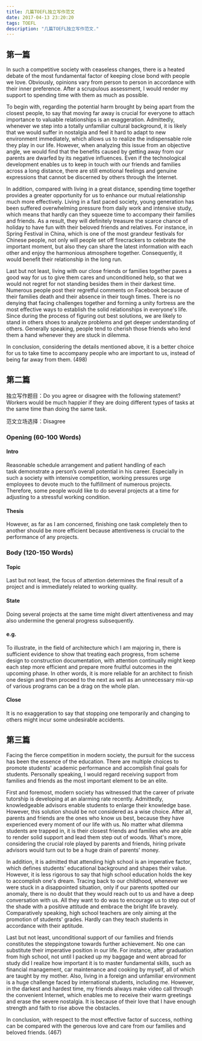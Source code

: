 ```yaml
---
title: 几篇TOEFL独立写作范文
date: 2017-04-13 23:20:20
tags: TOEFL
description: "几篇TOEFL独立写作范文."
---
```


## 第一篇

In such a competitive society with ceaseless changes, there is a heated debate of the most fundamental factor of keeping close bond with people we love. Obviously, opinions vary from person to person in accordance with their inner preference. After a scrupulous assessment, I would render my support to spending time with them as much as possible.

To begin with, regarding the potential harm brought by being apart from the closest people, to say that moving far away is crucial for everyone to attach importance to valuable relationships is an exaggeration. Admittedly, whenever we step into a totally unfamiliar cultural background, it is likely that we would suffer in nostalgia and feel it hard to adapt to new environment immediately, which allows us to realize the indispensable role they play in our life. However, when analyzing this issue from an objective angle, we would find that the benefits caused by getting away from our parents are dwarfed by its negative influences. Even if the technological development enables us to keep in touch with our friends and families across a long distance, there are still emotional feelings and genuine expressions that cannot be discerned by others through the Internet.

In addition, compared with living in a great distance, spending time together provides a greater opportunity for us to enhance our mutual relationship much more effectively. Living in a fast paced society, young generation has been suffered overwhelming pressure from daily work and intensive study, which means that hardly can they squeeze time to accompany their families and friends. As a result, they will definitely treasure the scarce chance of holiday to have fun with their beloved friends and relatives. For instance, in Spring Festival in China, which is one of the most grandeur festivals for Chinese people, not only will people set off firecrackers to celebrate the important moment, but also they can share the latest information with each other and enjoy the harmonious atmosphere together. Consequently, it would benefit their relationship in the long run.

Last but not least, living with our close friends or families together paves a good way for us to give them cares and unconditioned help, so that we would not regret for not standing besides them in their darkest time. Numerous people post their regretful comments on Facebook because of their families death and their absence in their tough times. There is no denying that facing challenges together and forming a unity fortress are the most effective ways to establish the solid relationships in everyone's life. Since during the process of figuring out best solutions, we are likely to stand in others shoes to analyze problems and get deeper understanding of others. Generally speaking, people tend to cherish those friends who lend them a hand whenever they are stuck in dilemma.

In conclusion, considering the details mentioned above, it is a better choice for us to take time to accompany people who are important to us, instead of being far away from them. (498)

## 第二篇

独立写作题目：Do you agree or disagree with the following statement? Workers would be much happier if they are doing different types of tasks at the same time than doing the same task. 

范文立场选择：Disagree

### Opening (60-100 Words)

#### Intro

Reasonable schedule arrangement and patient handling of each task demonstrate a person’s overall potential in his career. Especially in such a society with intensive competition, working pressures urge employees to devote much to the fulfillment of numerous projects. Therefore, some people would like to do several projects at a time for adjusting to a stressful working condition. 

#### Thesis

However, as far as I am concerned, finishing one task completely then to another should be more efficient because attentiveness is crucial to the performance of any projects. 

### Body (120-150 Words)

#### Topic

Last but not least, the focus of attention determines the final result of a project and is immediately related to working quality.

#### State

Doing several projects at the same time might divert attentiveness and may also undermine the general progress subsequently.

#### e.g.

To illustrate, in the field of architecture which I am majoring in, there is sufficient evidence to show that treating each progress, from scheme design to construction documentation, with attention continually might keep each step more efficient and prepare more fruitful outcomes in the upcoming phase. In other words, it is more reliable for an architect to finish one design and then proceed to the next as well as an unnecessary mix-up of various programs can be a drag on the whole plan. 

#### Close

It is no exaggeration to say that stopping one temporarily and changing to others might incur some undesirable accidents.

## 第三篇

Facing the fierce competition in modern society, the pursuit for the success has been the essence of the education. There are multiple choices to promote students' academic performance and accomplish final goals for students. Personally speaking, I would regard receiving support from families and friends as the most important element to be an elite.

First and foremost, modern society has witnessed that the career of private tutorship is developing at an alarming rate recently. Admittedly, knowledgeable advisors enable students to enlarge their knowledge base. However, this solution should be not considered as a wise choice. After all, parents and friends are the ones who know us best, because they have experienced every moment of our life with us. No matter what dilemma students are trapped in, it is their closest friends and families who are able to render solid support and lead them step out of woods. What's more, considering the crucial role played by parents and friends, hiring private advisors would turn out to be a huge drain of parents' money. 

In addition, it is admitted that attending high school is an imperative factor, which defines students' educational background and shapes their value. However, it is less rigorous to say that high school education holds the key to accomplish one's dream. Tracing back to our childhood, whenever we were stuck in a disappointed situation, only if our parents spotted our anomaly, there is no doubt that they would reach out to us and have a deep conversation with us. All they want to do was to encourage us to step out of the shade with a positive attitude and embrace the bright life bravely. Comparatively speaking, high school teachers are only aiming at the promotion of students' grades. Hardly can they teach students in accordance with their aptitude.

Last but not least, unconditional support of our families and friends constitutes the steppingstone towards further achievement. No one can substitute their imperative position in our life. For instance, after graduation from high school, not until I packed up my baggage and went abroad for study did I realize how important it is to master fundamental skills, such as financial management, car maintenance and cooking by myself, all of which are taught by my mother. Also, living in a foreign and unfamiliar environment is a huge challenge faced by international students, including me. However, in the darkest and hardest time, my friends always make video call through the convenient Internet, which enables me to receive their warm greetings and erase the severe nostalgia. It is because of their love that I have enough strength and faith to rise above the obstacles. 

In conclusion, with respect to the most effective factor of success, nothing can be compared with the generous love and care from our families and beloved friends. (467)

